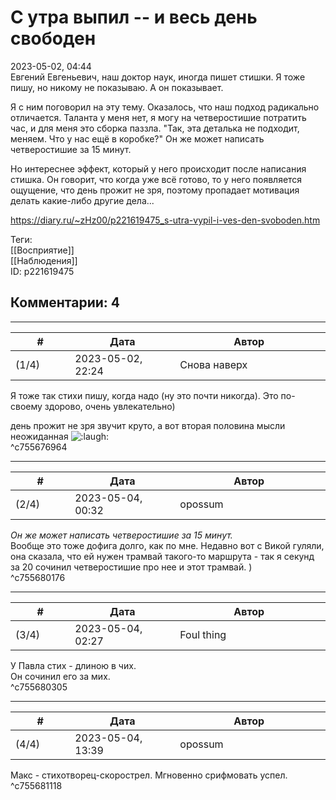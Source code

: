 С утра выпил -- и весь день свободен
====================================

  
2023-05-02, 04:44  
 Евгений Евгеньевич, наш доктор наук, иногда пишет стишки. Я тоже пишу, но никому не показываю. А он показывает.   
   
 Я с ним поговорил на эту тему. Оказалось, что наш подход радикально отличается. Таланта у меня нет, я могу на четверостишие потратить час, и для меня это сборка паззла. "Так, эта деталька не подходит, меняем. Что у нас ещё в коробке?" Он же может написать четверостишие за 15 минут.   
   
 Но интереснее эффект, который у него происходит после написания стишка. Он говорит, что когда уже всё готово, то у него появляется ощущение, что день прожит не зря, поэтому пропадает мотивация делать какие-либо другие дела...   
  
<https://diary.ru/~zHz00/p221619475_s-utra-vypil-i-ves-den-svoboden.htm>  
  
Теги:  
[[Восприятие]]  
[[Наблюдения]]  
ID: p221619475  


Комментарии: 4
--------------

  


---



|         #         |              Дата              |                     Автор                     |           ID           |
| --- | --- | --- | --- |
| (1/4) | 2023-05-02, 22:24 | Снова наверх | c755676964 |

  
 Я тоже так стихи пишу, когда надо (ну это почти никогда). Это по-своему здорово, очень увлекательно)   
   
  день прожит не зря  звучит круто, а вот вторая половина мысли неожиданная ![:laugh:](/picture/1126.gif)   
 ^c755676964

---



|         #         |              Дата              |                     Автор                     |           ID           |
| --- | --- | --- | --- |
| (2/4) | 2023-05-04, 00:32 | opossum | c755680176 |

  
  *Он же может написать четверостишие за 15 минут.*    
 Вообще это тоже дофига долго, как по мне. Недавно вот с Викой гуляли, она сказала, что ей нужен трамвай такого-то маршрута - так я секунд за 20 сочинил четверостишие про нее и этот трамвай. )   
 ^c755680176

---



|         #         |              Дата              |                     Автор                     |           ID           |
| --- | --- | --- | --- |
| (3/4) | 2023-05-04, 02:27 | Foul thing | c755680305 |

  
 У Павла стих - длиною в чих.   
 Он сочинил его за мих.   
 ^c755680305

---



|         #         |              Дата              |                     Автор                     |           ID           |
| --- | --- | --- | --- |
| (4/4) | 2023-05-04, 13:39 | opossum | c755681118 |

  
 Макс - стихотворец-скорострел. Мгновенно срифмовать успел.   
 ^c755681118